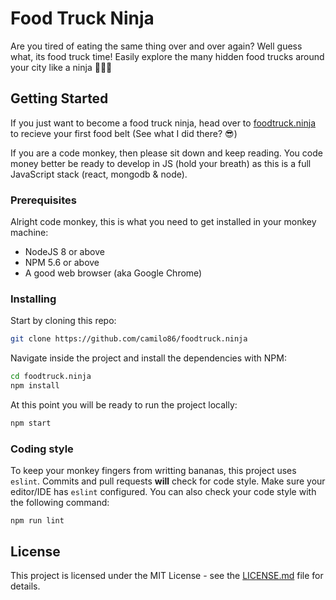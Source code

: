 # Food Truck Ninja

Are you tired of eating the same thing over and over again? Well guess what, its food truck time! Easily explore the many hidden food trucks around your city like a ninja 🤺🤺🤺

## Getting Started

If you just want to become a food truck ninja, head over to [foodtruck.ninja](https://www.foodtruck.ninja) to recieve your first food belt (See what I did there? 😎)

If you are a code monkey, then please sit down and keep reading. You code money better be ready to develop in JS (hold your breath) as this is a full JavaScript stack (react, mongodb & node).

### Prerequisites

Alright code monkey, this is what you need to get installed in your monkey machine:

- NodeJS 8 or above
- NPM  5.6 or above
- A good web browser (aka Google Chrome)


### Installing

Start by cloning this repo:

```bash
git clone https://github.com/camilo86/foodtruck.ninja
```

Navigate inside the project and install the dependencies with NPM:

```bash
cd foodtruck.ninja
npm install
```

At this point you will be ready to run the project locally:

```bash
npm start
```

### Coding style

To keep your monkey fingers from writting bananas, this project uses `eslint`. Commits and pull requests **will** check for code style. Make sure your editor/IDE has `eslint` configured. You can also check your code style with the following command:

```
npm run lint
```

## License

This project is licensed under the MIT License - see the [LICENSE.md](LICENSE.md) file for details.
